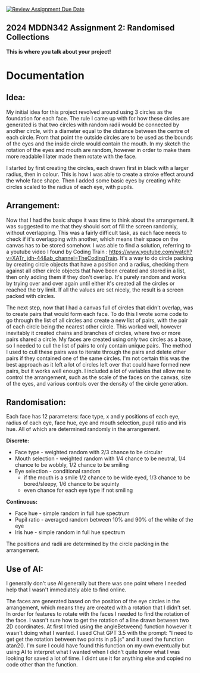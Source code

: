 [![Review Assignment Due Date](https://classroom.github.com/assets/deadline-readme-button-24ddc0f5d75046c5622901739e7c5dd533143b0c8e959d652212380cedb1ea36.svg)](https://classroom.github.com/a/uYb6fuja)
## 2024 MDDN342 Assignment 2: Randomised Collections

**This is where you talk about your project!**

# Documentation

## Idea:

My initial idea for this project revolved around using 3 circles as the foundation for each face. The rule I came up with for how these circles are generated is that two circles with random radii would be connected by another circle, with a diameter equal to the distance between the centre of each circle. From that point the outside circles are to be used as the bounds of the eyes and the inside circle would contain the mouth. In my sketch the rotation of the eyes and mouth are random, however in order to make them more readable I later made them rotate with the face.

I started by first creating the circles, each drawn first in black with a larger radius, then in colour. This is how I was able to create a stroke effect around the whole face shape. Then I added some basic eyes by creating white circles scaled to the radius of each eye, with pupils.


## Arrangement:

Now that I had the basic shape it was time to think about the arrangement. It was suggested to me that they should sort of fill the screen randomly, without overlapping. This was a fairly difficult task, as each face needs to check if it's overlapping with another, which means their space on the canvas has to be stored somehow. I was able to find a solution, referring to a youtube video I found by Coding Train : https://www.youtube.com/watch?v=XATr_jdh-44&ab_channel=TheCodingTrain. It's a way to do circle packing by creating circle objects that have a position and a radius, checking them against all other circle objects that have been created and stored in a list, then only adding them if they don't overlap. It's purely random and works by trying over and over again until either it's created all the circles or reached the try limit. If all the values are set nicely, the result is a screen packed with circles.

The next step, now that I had a canvas full of circles that didn't overlap, was to create pairs that would form each face. To do this I wrote some code to go through the list of all circles and create a new list of pairs, with the pair of each circle being the nearest other circle. This worked well, however inevitably it created chains and branches of circles, where two or more pairs shared a circle. My faces are created using only two circles as a base, so I needed to cull the list of pairs to only contain unique pairs. The method I used to cull these pairs was to iterate through the pairs and delete other pairs if they contained one of the same circles. I'm not certain this was the best approach as it left a lot of circles left over that could have formed new pairs, but it works well enough. I included a lot of variables that allow me to control the arrangement, such as the scale of the faces on the canvas, size of the eyes, and various controls over the density of the circle generation.


## Randomisation:

Each face has 12 parameters: face type, x and y positions of each eye, radius of each eye, face hue, eye and mouth selection, pupil ratio and iris hue. All of which are determined randomly in the arrangement.

**Discrete:**
- Face type - weighted random with 2/3 chance to be circular
- Mouth selection - weighted random with 1/4 chance to be neutral, 1/4 chance to be wobbly, 1/2 chance to be smiling
- Eye selection - conditional random
  - if the mouth is a smile 1/2 chance to be wide eyed, 1/3 chance to be bored/sleepy, 1/6 chance to be squinty
  - even chance for each eye type if not smiling

**Continuous:**
- Face hue - simple random in full hue spectrum
- Pupil ratio - averaged random between 10% and 90% of the white of the eye
- Iris hue - simple random in full hue spectrum

The positions and radii are determined by the circle packing in the arrangement.

## Use of AI:

I generally don't use AI generally but there was one point where I needed help that I wasn't immediately able to find online. 

The faces are generated based on the position of the eye circles in the arrangement, which means they are created with a rotation that I didn't set. In order for features to rotate with the faces I needed to find the rotation of the face. I wasn't sure how to get the rotation of a line drawn between two 2D coordinates. At first I tried using the angleBetween() function however it wasn't doing what I wanted. I used Chat GPT 3.5 with the prompt: "I need to get get the rotation between two points in p5.js" and it used the function atan2(). I'm sure I could have found this function on my own eventually but using AI to interpret what I wanted when I didn't quite know what I was looking for saved a lot of time. I didnt use it for anything else and copied no code other than the function.